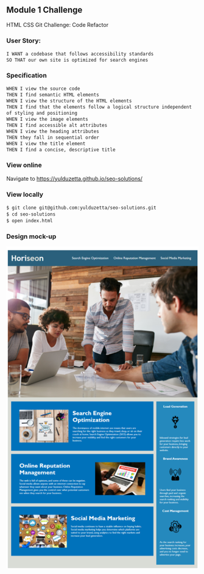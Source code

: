 ## Module 1 Challenge
HTML CSS Git Challenge: Code Refactor

### User Story:
```AS A marketing agency
I WANT a codebase that follows accessibility standards
SO THAT our own site is optimized for search engines
```

### Specification
```GIVEN a webpage meets accessibility standards
WHEN I view the source code
THEN I find semantic HTML elements
WHEN I view the structure of the HTML elements
THEN I find that the elements follow a logical structure independent of styling and positioning
WHEN I view the image elements
THEN I find accessible alt attributes
WHEN I view the heading attributes
THEN they fall in sequential order
WHEN I view the title element
THEN I find a concise, descriptive title
```
### View online
Navigate to https://yulduzetta.github.io/seo-solutions/

### View locally
```sh
$ git clone git@github.com:yulduzetta/seo-solutions.git
$ cd seo-solutions
$ open index.html 
```
### Design mock-up
![mockup-preview](./mocks/landing-page.png)








